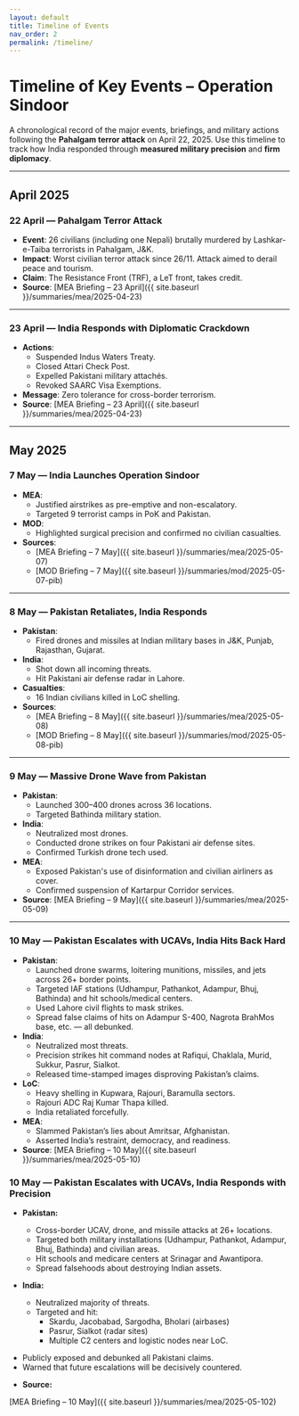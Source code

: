 ```yaml
---
layout: default
title: Timeline of Events
nav_order: 2
permalink: /timeline/
---
```


# **Timeline of Key Events – Operation Sindoor**

A chronological record of the major events, briefings, and military actions following the **Pahalgam terror attack** on April 22, 2025. Use this timeline to track how India responded through **measured military precision** and **firm diplomacy**.

---

## April 2025

### 22 April — Pahalgam Terror Attack
- **Event**: 26 civilians (including one Nepali) brutally murdered by Lashkar-e-Taiba terrorists in Pahalgam, J&K.
- **Impact**: Worst civilian terror attack since 26/11. Attack aimed to derail peace and tourism.
- **Claim**: The Resistance Front (TRF), a LeT front, takes credit.  
- **Source**: [MEA Briefing – 23 April]({{ site.baseurl }}/summaries/mea/2025-04-23)

---

### 23 April — India Responds with Diplomatic Crackdown
- **Actions**:
  - Suspended Indus Waters Treaty.
  - Closed Attari Check Post.
  - Expelled Pakistani military attachés.
  - Revoked SAARC Visa Exemptions.
- **Message**: Zero tolerance for cross-border terrorism.
- **Source**: [MEA Briefing – 23 April]({{ site.baseurl }}/summaries/mea/2025-04-23)

---

## May 2025

### 7 May — India Launches Operation Sindoor
- **MEA**:
  - Justified airstrikes as pre-emptive and non-escalatory.
  - Targeted 9 terrorist camps in PoK and Pakistan.
- **MOD**:
  - Highlighted surgical precision and confirmed no civilian casualties.
- **Sources**:
  - [MEA Briefing – 7 May]({{ site.baseurl }}/summaries/mea/2025-05-07)
  - [MOD Briefing – 7 May]({{ site.baseurl }}/summaries/mod/2025-05-07-pib)

---

### 8 May — Pakistan Retaliates, India Responds
- **Pakistan**:
  - Fired drones and missiles at Indian military bases in J&K, Punjab, Rajasthan, Gujarat.
- **India**:
  - Shot down all incoming threats.
  - Hit Pakistani air defense radar in Lahore.
- **Casualties**:
  - 16 Indian civilians killed in LoC shelling.
- **Sources**:
  - [MEA Briefing – 8 May]({{ site.baseurl }}/summaries/mea/2025-05-08)
  - [MOD Briefing – 8 May]({{ site.baseurl }}/summaries/mod/2025-05-08-pib)

---

### 9 May — Massive Drone Wave from Pakistan
- **Pakistan**:
  - Launched 300–400 drones across 36 locations.
  - Targeted Bathinda military station.
- **India**:
  - Neutralized most drones.
  - Conducted drone strikes on four Pakistani air defense sites.
  - Confirmed Turkish drone tech used.
- **MEA**:
  - Exposed Pakistan's use of disinformation and civilian airliners as cover.
  - Confirmed suspension of Kartarpur Corridor services.
- **Source**: [MEA Briefing – 9 May]({{ site.baseurl }}/summaries/mea/2025-05-09)

---


### 10 May — Pakistan Escalates with UCAVs, India Hits Back Hard

- **Pakistan**:
  * Launched drone swarms, loitering munitions, missiles, and jets across 26+ border points.
  * Targeted IAF stations (Udhampur, Pathankot, Adampur, Bhuj, Bathinda) and hit schools/medical centers.
  * Used Lahore civil flights to mask strikes.
  * Spread false claims of hits on Adampur S-400, Nagrota BrahMos base, etc. — all debunked.
- **India**:
  * Neutralized most threats.
  * Precision strikes hit command nodes at Rafiqui, Chaklala, Murid, Sukkur, Pasrur, Sialkot.
  * Released time-stamped images disproving Pakistan’s claims.
- **LoC**:
  * Heavy shelling in Kupwara, Rajouri, Baramulla sectors.
  * Rajouri ADC Raj Kumar Thapa killed.
  * India retaliated forcefully.
- **MEA**:
  * Slammed Pakistan’s lies about Amritsar, Afghanistan.
  * Asserted India’s restraint, democracy, and readiness.
- **Source**: [MEA Briefing – 10 May]({{ site.baseurl }}/summaries/mea/2025-05-10)

### 10 May — Pakistan Escalates with UCAVs, India Responds with Precision
- **Pakistan:**
  * Cross-border UCAV, drone, and missile attacks at 26+ locations.
  * Targeted both military installations (Udhampur, Pathankot, Adampur, Bhuj, Bathinda) and civilian areas.
  * Hit schools and medicare centers at Srinagar and Awantipora.
  * Spread falsehoods about destroying Indian assets.

- **India:**
  * Neutralized majority of threats.
  * Targeted and hit:
    * Skardu, Jacobabad, Sargodha, Bholari (airbases)
    * Pasrur, Sialkot (radar sites)
    * Multiple C2 centers and logistic nodes near LoC.

* Publicly exposed and debunked all Pakistani claims.
* Warned that future escalations will be decisively countered.

- **Source:**

[MEA Briefing – 10 May]({{ site.baseurl }}/summaries/mea/2025-05-102)

